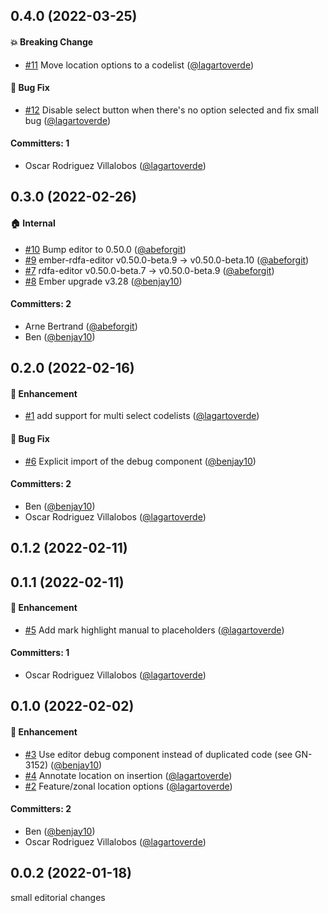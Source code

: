


## 0.4.0 (2022-03-25)

#### :boom: Breaking Change
* [#11](https://github.com/lblod/ember-rdfa-editor-template-variable-plugin/pull/11) Move location options to a codelist ([@lagartoverde](https://github.com/lagartoverde))

#### :bug: Bug Fix
* [#12](https://github.com/lblod/ember-rdfa-editor-template-variable-plugin/pull/12) Disable select button when there's no option selected and fix small bug ([@lagartoverde](https://github.com/lagartoverde))

#### Committers: 1
- Oscar Rodriguez Villalobos ([@lagartoverde](https://github.com/lagartoverde))

## 0.3.0 (2022-02-26)

#### :house: Internal
* [#10](https://github.com/lblod/ember-rdfa-editor-template-variable-plugin/pull/10) Bump editor to 0.50.0 ([@abeforgit](https://github.com/abeforgit))
* [#9](https://github.com/lblod/ember-rdfa-editor-template-variable-plugin/pull/9) ember-rdfa-editor v0.50.0-beta.9 -> v0.50.0-beta.10 ([@abeforgit](https://github.com/abeforgit))
* [#7](https://github.com/lblod/ember-rdfa-editor-template-variable-plugin/pull/7) rdfa-editor v0.50.0-beta.7 -> v0.50.0-beta.9 ([@abeforgit](https://github.com/abeforgit))
* [#8](https://github.com/lblod/ember-rdfa-editor-template-variable-plugin/pull/8) Ember upgrade v3.28 ([@benjay10](https://github.com/benjay10))

#### Committers: 2
- Arne Bertrand ([@abeforgit](https://github.com/abeforgit))
- Ben ([@benjay10](https://github.com/benjay10))


## 0.2.0 (2022-02-16)

#### :rocket: Enhancement
* [#1](https://github.com/lblod/ember-rdfa-editor-template-variable-plugin/pull/1) add support for multi select codelists ([@lagartoverde](https://github.com/lagartoverde))

#### :bug: Bug Fix
* [#6](https://github.com/lblod/ember-rdfa-editor-template-variable-plugin/pull/6) Explicit import of the debug component ([@benjay10](https://github.com/benjay10))

#### Committers: 2
- Ben ([@benjay10](https://github.com/benjay10))
- Oscar Rodriguez Villalobos ([@lagartoverde](https://github.com/lagartoverde))


## 0.1.2 (2022-02-11)

## 0.1.1 (2022-02-11)

#### :rocket: Enhancement
* [#5](https://github.com/lblod/ember-rdfa-editor-template-variable-plugin/pull/5) Add mark highlight manual to placeholders ([@lagartoverde](https://github.com/lagartoverde))

#### Committers: 1
- Oscar Rodriguez Villalobos ([@lagartoverde](https://github.com/lagartoverde))

## 0.1.0 (2022-02-02)

#### :rocket: Enhancement
* [#3](https://github.com/lblod/ember-rdfa-editor-template-variable-plugin/pull/3) Use editor debug component instead of duplicated code (see GN-3152) ([@benjay10](https://github.com/benjay10))
* [#4](https://github.com/lblod/ember-rdfa-editor-template-variable-plugin/pull/4) Annotate location on insertion ([@lagartoverde](https://github.com/lagartoverde))
* [#2](https://github.com/lblod/ember-rdfa-editor-template-variable-plugin/pull/2) Feature/zonal location options ([@lagartoverde](https://github.com/lagartoverde))

#### Committers: 2
- Ben ([@benjay10](https://github.com/benjay10))
- Oscar Rodriguez Villalobos ([@lagartoverde](https://github.com/lagartoverde))

## 0.0.2 (2022-01-18)
small editorial changes





